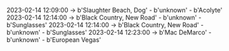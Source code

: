 2023-02-14 12:09:00 -> b'Slaughter Beach, Dog' - b'unknown' - b'Acolyte'
2023-02-14 12:14:00 -> b'Black Country, New Road' - b'unknown' - b'Sunglasses'
2023-02-14 12:14:00 -> b'Black Country, New Road' - b'unknown' - b'Sunglasses'
2023-02-14 12:23:00 -> b'Mac DeMarco' - b'unknown' - b'European Vegas'
